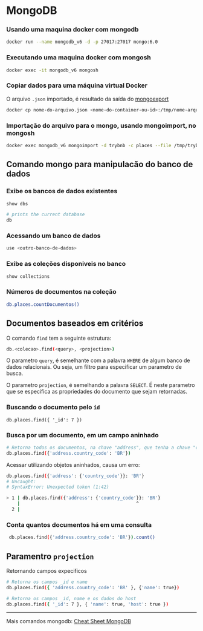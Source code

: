 # MongoDB

### Usando uma maquina docker com mongodb
```bash
docker run --name mongodb_v6 -d -p 27017:27017 mongo:6.0
```

### Executando uma maquina docker com mongosh
```bash
docker exec -it mongodb_v6 mongosh
```

### Copiar dados para uma máquina virtual Docker
O arquivo `.json` importado, é resultado da saída do [mongoexport](https://www.mongodb.com/docs/database-tools/mongoexport/)
```bash
docker cp nome-do-arquivo.json <nome-do-container-ou-id>:/tmp/nome-arquivo.json
```

### Importação do arquivo para o mongo, usando mongoimport, no mongosh
```bash
docker exec mongodb_v6 mongoimport -d trybnb -c places --file /tmp/trybnb.json --jsonArray
```

## Comando mongo para manipulacão do banco de dados

### Exibe os bancos de dados existentes
```bash
show dbs

# prints the current database
db 
```

### Acessando um banco de dados
```bash
use <outro-banco-de-dados>
```

### Exibe as coleções disponiveis no banco
```bash
show collections
```

### Números de documentos na coleção
```bash
db.places.countDocumentos()
```

## Documentos baseados em critérios

O comando `find` tem a seguinte estrutura:
```bash
db.<colecao>.find(<query>, <projection>)
```

O parametro `query`, é semelhante com a palavra `WHERE` de algum banco de dados relacionais. Ou seja, um filtro para especificar um parametro de busca.

O parametro `projection`, é semelhando a palavra `SELECT`. É neste parametro que se especifica as propriedades do documento que sejam retornadas.


### Buscando o documento pelo `id`
```
db.places.find({ '_id': 7 })
```

### Busca por um documento, em um campo aninhado
```bash
# Retorna todos os documentos, na chave "address", que tenha a chave "country_code" com valor "BR"
db.places.find({'address.country_code': 'BR'})
```

Acessar utilizando objetos aninhados, causa um erro:
```bash
db.places.find({'address': {'country_code'}}: 'BR'}
# Uncaught:
# SyntaxError: Unexpected token (1:42)

> 1 | db.places.find({'address': {'country_code'}}: 'BR'}
    |                                           ^
  2 |
```

### Conta quantos documentos há em uma consulta
```bash 
 db.places.find({'address.country_code': 'BR'}).count()
 ```


## Paramentro `projection`

Retornando campos expecificos 

```bash
# Retorna os campos _id e name
db.places.find({ 'address.country_code': 'BR' }, {'name': true})

# Retorna os campos _id, name e os dados do host
db.places.find({ '_id': 7 }, { 'name': true, 'host': true })
```
--- 
Mais comandos mongodb:
[Cheat Sheet MongoDB](https://www.mongodb.com/developer/products/mongodb/cheat-sheet/)